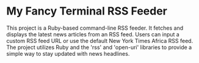 # My Fancy Terminal RSS Feeder

This project is a Ruby-based command-line RSS feeder. It fetches and displays the latest news articles from an RSS feed. Users can input a custom RSS feed URL or use the default New York Times Africa RSS feed. The project utilizes Ruby and the 'rss' and 'open-uri' libraries to provide a simple way to stay updated with news headlines.
